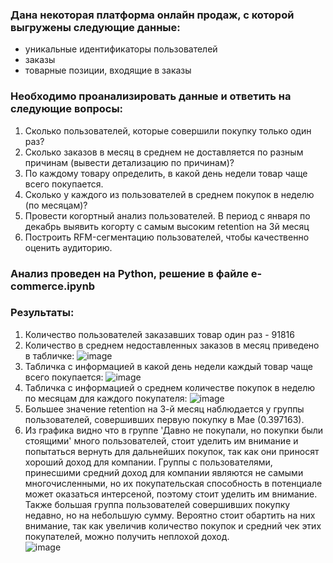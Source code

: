 ### Дана некоторая платформа онлайн продаж, с которой выгружены следующие данные:
 * уникальные идентификаторы пользователей
 * заказы
 * товарные позиции, входящие в заказы
 
### Необходимо проанализировать данные и ответить на следующие вопросы:
1. Сколько пользователей, которые совершили покупку только один раз?
2. Сколько заказов в месяц в среднем не доставляется по разным причинам (вывести детализацию по причинам)? 
3. По каждому товару определить, в какой день недели товар чаще всего покупается. 
4. Сколько у каждого из пользователей в среднем покупок в неделю (по месяцам)?
5. Провести когортный анализ пользователей. В период с января по декабрь выявить когорту с самым высоким retention на 3й месяц
6. Построить RFM-сегментацию пользователей, чтобы качественно оценить аудиторию.

### Анализ проведен на Python, решение в файле e-commerce.ipynb

### Результаты:
1. Количество пользователей заказавших товар один раз - 91816
2. Количество в среднем недоставленных заказов в месяц приведено в табличке: 
![image](https://github.com/sersh13/E-commerce/assets/159818742/000ee70c-77f2-4336-b83a-a86c03dad253)
3. Табличка с информацией в какой день недели каждый товар чаще всего покупается: 
![image](https://github.com/sersh13/E-commerce/assets/159818742/985a4c4c-cdd8-4f44-93fa-f19768f1c8dd)
4. Табличка с информацией о среднем количестве покупок в неделю по месяцам для каждого покупателя: 
![image](https://github.com/sersh13/E-commerce/assets/159818742/2e36b133-09ec-41ab-94fa-48160ba99199)
5. Большее значение retention на 3-й месяц наблюдается у группы пользователей, совершивших первую покупку в Мае (0.397163).
6. Из графика видно что в группе 'Давно не покупали, но покупки были стоящими' много пользователей, стоит уделить им внимание и попытаться вернуть для дальнейших покупок, так как они приносят хороший доход для компании. Группы с пользователями, принесшими средний доход для компании являются не самыми многочисленными, но их покупательская способность в потенциале может оказаться интерсеной, поэтому стоит уделить им внимание. Также большая группа пользователей совершивших покупку недавно, но на небольшую сумму. Вероятно стоит обартить на них внимание, так как увеличив количество покупок и средний чек этих покупателей, можно получить неплохой доход.  
![image](https://github.com/sersh13/E-commerce/assets/159818742/205aa804-af2e-4e7c-87bf-4719665a6023) 



